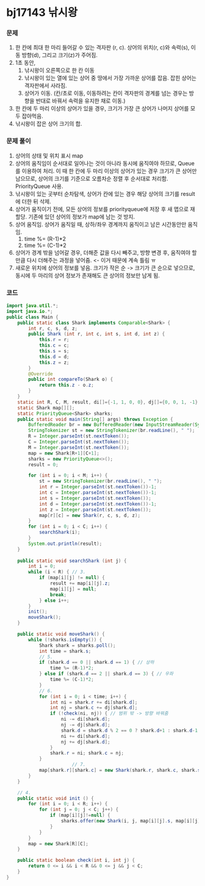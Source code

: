 # bj17143 낚시왕

### 문제

1. 한 칸에 최대 한 마리 들어갈 수 있는 격자판 (r, c). 상어의 위치(r, c)와 속력(s), 이동 방향(d), 그리고 크기(z)가 주어짐.
2. 1초 동안,
   1. 낚시왕이 오른쪽으로 한 칸 이동
   2. 낚시왕이 있는 열에 있는 상어 중 땅에서 가장 가까운 상어를 잡음. 잡힌 상어는 격자판에서 사라짐.
   3. 상어가 이동. (칸/초로 이동, 이동하려는 칸이 격자판의 경계를 넘는 경우는 방향을 반대로 바꿔서 속력을 유지한 채로 이동.)
3. 한 칸에 두 마리 이상의 상어가 있을 경우, 크기가 가장 큰 상어가 나머지 상어를 모두 잡아먹음.
4. 낚시왕이 잡은 상어 크기의 합.



### 문제 풀이

1. 상어의 상태 및 위치 표시 map
2. 상어의 움직임이 순서대로 일어나는 것이 아니라 동시에 움직여야 하므로, Queue를 이용하여 처리. 이 때 한 칸에 두 마리 이상의 상어가 있는 경우 크기가 큰 상어만 남으므로, 상어의 크기를 기준으로 오름차순 정렬 후 순서대로 처리함. PriorityQueue 사용.
3. 낚시왕이 있는 곳부터 순차탐색, 상어가 칸에 있는 경우 해당 상어의 크기를 result에 더한 뒤 삭제.
4. 상어가 움직이기 전에, 모든 상어의 정보를 priorityqueue에 저장 후 새 맵으로 재할당. 기존에 있던 상어의 정보가 map에 남는 것 방지.
5. 상어 움직임. 상어가 움직일 때, 상하/좌우 경계까지 움직이고 남은 시간동안만 움직임.
   1. time %= (R-1)*2
   2. time %= (C-1)*2
6. 상어가 경계 밖을 넘어갈 경우, 더해준 값을 다시 빼주고, 방향 변경 후, 움직여야 할 만큼 다시 더해주는 과정을 넣어줌. <- 이거 때문에 계속 틀림 ㅠ
7. 새로운 위치에 상어의 정보를 넣음. 크기가 작은 순 -> 크기가 큰 순으로 넣으므로, 동시에 두 마리의 상어 정보가 존재해도 큰 상어의 정보만 남게 됨.



### 코드

```java
import java.util.*;
import java.io.*;
public class Main {
    public static class Shark implements Comparable<Shark> {
        int r, c, s, d, z;
        public Shark (int r, int c, int s, int d, int z) {
            this.r = r;
            this.c = c;
            this.s = s;
            this.d = d;
            this.z = z;
        }
        @Override
        public int compareTo(Shark o) {
            return this.z - o.z;
        }
    }
    static int R, C, M, result, di[]={-1, 1, 0, 0}, dj[]={0, 0, 1, -1};
    static Shark map[][];
    static PriorityQueue<Shark> sharks;
    public static void main(String[] args) throws Exception {
        BufferedReader br = new BufferedReader(new InputStreamReader(System.in));
        StringTokenizer st = new StringTokenizer(br.readLine(), " ");
        R = Integer.parseInt(st.nextToken());
        C = Integer.parseInt(st.nextToken());
        M = Integer.parseInt(st.nextToken());
        map = new Shark[R+1][C+1];
        sharks = new PriorityQueue<>();
        result = 0;

        for (int i = 0; i < M; i++) {
            st = new StringTokenizer(br.readLine(), " ");
            int r = Integer.parseInt(st.nextToken())-1;
            int c = Integer.parseInt(st.nextToken())-1;
            int s = Integer.parseInt(st.nextToken());
            int d = Integer.parseInt(st.nextToken())-1;
            int z = Integer.parseInt(st.nextToken());
            map[r][c] = new Shark(r, c, s, d, z);
        }
        for (int i = 0; i < C; i++) {
            searchShark(i);
        }
        System.out.println(result);
    }
    
    public static void searchShark (int j) {
        int i = 0;
        while (i < R) { // 3. 
            if (map[i][j] != null) {
                result += map[i][j].z;
                map[i][j] = null;
                break;
            } else i++;
        }
        init();
        moveShark();
    }

    public static void moveShark() {
        while (!sharks.isEmpty()) {
            Shark shark = sharks.poll();
            int time = shark.s;
          	// 5.
            if (shark.d == 0 || shark.d == 1) { // 상하
                time %= (R-1)*2;
            } else if (shark.d == 2 || shark.d == 3) { // 우좌
                time %= (C-1)*2;
            }
            // 6.
            for (int i = 0; i < time; i++) {
                int ni = shark.r += di[shark.d];
                int nj = shark.c += dj[shark.d];
                if (!check(ni, nj)) { // 범위 밖 -> 방향 바꿔줌
                    ni -= di[shark.d];
                    nj -= dj[shark.d];
                    shark.d = shark.d % 2 == 0 ? shark.d+1 : shark.d-1;
                    ni += di[shark.d];
                    nj += dj[shark.d];
                }
                shark.r = ni; shark.c = nj;
            }
						// 7.
            map[shark.r][shark.c] = new Shark(shark.r, shark.c, shark.s, shark.d, shark.z);
        }
    }

    // 4. 
    public static void init () {
        for (int i = 0; i < R; i++) {
            for (int j = 0; j < C; j++) {
                if (map[i][j]!=null) {
                    sharks.offer(new Shark(i, j, map[i][j].s, map[i][j].d, map[i][j].z));
                }
            }
        }
        map = new Shark[R][C];
    }

    public static boolean check(int i, int j) {
        return 0 <= i && i < R && 0 <= j && j < C;
    }
}
```

